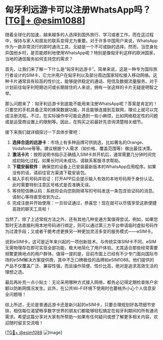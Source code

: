 # 匈牙利远游卡可以注册WhatsApp吗？[[TG💪+ @esim1088](https://t.me/s/esim1088)]

随着全球化的加速，越来越多的人选择到国外旅行、学习或者工作。而在这过程中，保持与家人和朋友的联系变得尤为重要。对于许多中国用户来说，WhatsApp作为一款非常流行的即时通讯工具，无疑是一个不可或缺的选择。然而，当您身处异国他乡时，是否能顺利地使用WhatsApp呢？特别是像匈牙利这样的欧洲国家，当地的通信服务如何支持您的需求？

首先，让我们来了解一下什么是“匈牙利远游卡”。简单来说，这是一种专为国际旅行者设计的SIM卡，它允许用户在匈牙利以及部分周边国家轻松接入移动网络。这种卡片通常具有较高的性价比，能够提供稳定的通话、短信及数据流量服务。对于计划前往匈牙利短期访问或长期居住的人来说，拥有一张这样的卡片无疑是明智之举。

那么问题来了：匈牙利远游卡到底能不能用来注册WhatsApp呢？答案是肯定的！只要您的手机具备正常的蜂窝数据功能，并且能够连接到互联网，理论上就可以完成注册流程。不过，在实际操作中可能会遇到一些小麻烦，比如网络稳定性的问题或是运营商设置上的限制等。因此，在购买之前最好先咨询清楚相关细节。

接下来我们就详细探讨一下具体步骤吧：

1. **选择合适的远游卡**：市场上有多种品牌可供挑选，比如著名的Orange、Vodafone等等。建议根据个人需求（如价格、覆盖范围等）做出最佳决策。
2. **激活卡片**：按照说明书指示正确插入SIM卡并开机后，通常需要几分钟时间完成初始化过程。如果长时间未成功，请联系客服寻求帮助。
3. **下载安装软件**：确保您的设备上已安装最新版本的WhatsApp应用程序。如果没有的话，请前往官方渠道下载安装包。
4. 输入手机号码并验证：打开APP后会提示输入有效的本地号码用于身份认证。此时需要特别注意区号格式是否准确无误。
5. 等待短信确认码：系统将会向您刚刚填写的号码发送一条包含验证码的消息。请耐心等待直至收到为止。
6. 完成注册并开始使用：一旦验证通过，恭喜您！现在就可以尽情享受这款便捷高效的聊天工具啦！

当然了，除了上述常规方法之外，还有其他几种变通方案值得尝试。例如，如果您暂时无法直接利用本地号码进行绑定，则可以通过第三方平台申请临时虚拟号码作为过渡手段；又或者干脆考虑更换另一种更加灵活多变的服务模式——eSIM卡。

说到eSIM卡，这可是近年来兴起的一项创新技术。与传统实体SIM卡不同，eSIM无需物理存在即可实现全部功能，极大地简化了用户体验。尤其适合那些经常需要频繁更换地点的用户群体。值得一提的是，目前市面上已经有不少专门面向国际市场的eSIM解决方案提供商，其中不乏口碑极佳的品牌如eSIM1088。他们提供的产品不仅覆盖广泛、兼容性强，而且操作简便、性价比高，绝对是追求高效生活的理想之选。

最后再补充一点小贴士：无论采用哪种方式接入网络，都务必记得定期检查账户余额以防断网情况发生。此外，在公共Wi-Fi环境下使用时也要格外小心个人信息安全问题哦！

综上所述，无论是普通远游卡还是新兴起的eSIM卡，只要合理规划好各项细节安排，相信每位渴望畅享数字世界的朋友们都能够轻松搞定在匈牙利期间的所有通讯需求。希望这篇分享对大家有所帮助～如果有任何疑问或想了解更多相关内容，欢迎随时留言交流哦！

[[TG💪+ @esim1088](https://t.me/s/esim1088) ![Image](https://i.postimg.cc/4NQfJmqS/Snipaste-2025-05-13-00-14-12.png)]
